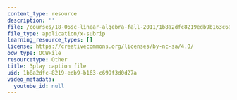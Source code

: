 ```yaml
---
content_type: resource
description: ''
file: /courses/18-06sc-linear-algebra-fall-2011/1b8a2dfc8219edb9b163c699f3d0d27a_5IGTFgPqlkw.srt
file_type: application/x-subrip
learning_resource_types: []
license: https://creativecommons.org/licenses/by-nc-sa/4.0/
ocw_type: OCWFile
resourcetype: Other
title: 3play caption file
uid: 1b8a2dfc-8219-edb9-b163-c699f3d0d27a
video_metadata:
  youtube_id: null
---
```

